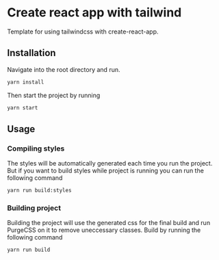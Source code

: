 # Create react app with tailwind

Template for using tailwindcss with create-react-app.

## Installation

Navigate into the root directory and run.

```bash
yarn install
```
Then start the project by running 
```bash
yarn start
```
## Usage 

### Compiling styles
The styles will be automatically generated each time you run the project. But if you want to build styles while project is running you can run the following command
```bash
yarn run build:styles
```

### Building project
Building the project will use the generated css for the final build and run PurgeCSS on it to remove uneccessary classes. Build by running the following command
```bash
yarn run build
```
